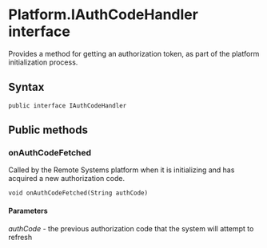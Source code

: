 # Platform.IAuthCodeHandler interface
Provides a method for getting an authorization token, as part of the platform initialization process.

## Syntax
`public interface IAuthCodeHandler`

## Public methods

### onAuthCodeFetched
Called by the Remote Systems platform when it is initializing and has acquired a new authorization code.

`void onAuthCodeFetched(String authCode)`

#### Parameters  
*authCode* - the previous authorization code that the system will attempt to refresh